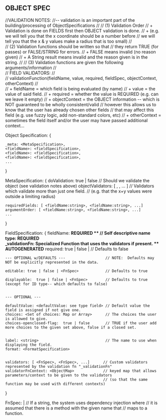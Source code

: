 ## OBJECT SPEC ##

//VALIDATION NOTES:
//-- validation is an important part of the building/processing of ObjectSpecifications
//
// 	(1) Validation Order
//		+ Validation is done on FIELDS first then OBJECT validation is done.
//		+   (e.g. we will tell you that the x coordinate should be a number before 
//			  we will tell you that the x & y values make a radius that is too small)
//		
//	(2) Validation functions should be written so that
//		they return TRUE (for passes) or FALSE/STRING for errors.
//		+ FALSE means invalid (no reason given)
//		+ A String result means invalid and the reason given is in the string.
//
//  (3) Validation functions are given the following arguments/information
//		
//		FIELD VALIDATORS:
//			
//			validationFunction(fieldName, value, required, fieldSpec, objectContext, otherContext)
//	
//			+ fieldName = which field is being evaluated (by name)
//			+ value = the value of said field.
//		    + required = whether the value is REQUIRED  (e.g. can we leave it empty)
//			+ objectContext = the OBJECT information -- which is NOT guaranteed to be wholly consistent/valid
//				 however this allows us to know that the user has already chosen other fields
//				 that may affect this field  (e.g. use fuzzy logic, add non-standard colors, etc)
//			+ otherContext = sometimes the field itself and/or the user may have passed additional context...



Object Specification: {
	
	_meta: <MetaSpecification>,
	<fieldName>: <fieldSpecification>,
	<fieldName>: <fieldSpecification>,
	<fieldName>: <fieldSpecification>,
	...
	
}



MetaSpecification: {
	doValidation: true | false						// Should we validate the object (see validation notes above)
	objectValidators: [ <FnSpec>, <FnSpec>, ... ]	// Validators which validate more than just one field.
													// (e.g. that the x+y values were outside a limiting radius)

	requiredFields: [ <fieldName:string>, <fieldName:string>, ...]
	argumentOrder: [ <fieldName:string>, <fieldName:string>, ...]
	...
}


FieldSpecification: {
	fieldName: <string>   						   **REQUIRED **  // Self descriptive name
	type:  <FieldType :string from field-types.js>    **REQUIRED**   
	_validationFn: **Specialized Function** that uses the validators if present.   ** AUTOGENERATED**
	required: true | false | <FnSpec>			 // Defaults to false

	--- OPTIONAL w/DEFAULTS ---					 // NOTE:  Defaults may NOT be explicitly represented in the data.

	editable: true | false | <FnSpec>            // Defaults to true
	
	displayable:  true | false | <FnSpec>		 // Defaults to true (except for ID type-- which defaults to false)
	
	
	--- OPTIONAL --- 

	defaultValue: <defaultValue: see type field> // Default value the field is assigned if not give one.
	choices: <Set of choices: Map or Array> 	 // The choices the user is allowed to give.
	choices-openclosed-flag:  true | false 		 // TRUE if the user add more choices to the given set above, false if a closed set.
	

	label: <string> 							 // The name to use when displaying the field.   
	format: <FormatSpecification>

	
	validators: [ <FnSpec>, <FnSpec>, ...]      // Custom validators represented by the validation fn "_validationFn"
	validatorFnContext: <ObjectMap>				// keyed map that allows parameters/context to be given to the validators
												// (so that the same function may be used with different contexts)
}


FnSpec:  <string> | <function>                 // If a string, the system uses dependency injection where 
											   // it is assumed that there is a method with the given name that
											   // maps to a function.